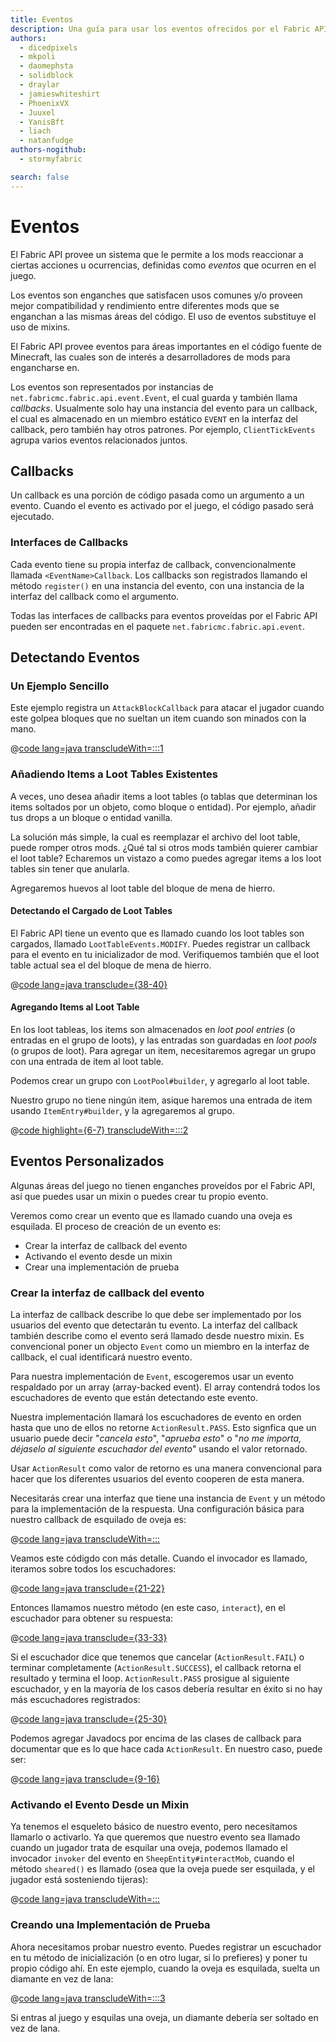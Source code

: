 ```yaml
---
title: Eventos
description: Una guía para usar los eventos ofrecidos por el Fabric API.
authors:
  - dicedpixels
  - mkpoli
  - daomephsta
  - solidblock
  - draylar
  - jamieswhiteshirt
  - PhoenixVX
  - Juuxel
  - YanisBft
  - liach
  - natanfudge
authors-nogithub:
  - stormyfabric

search: false
---
```


# Eventos

El Fabric API provee un sistema que le permite a los mods reaccionar a ciertas acciones u ocurrencias, definidas como _eventos_ que ocurren en el juego.

Los eventos son enganches que satisfacen usos comunes y/o proveen mejor compatibilidad y rendimiento entre diferentes mods que se enganchan a las mismas áreas del código. El uso de eventos substituye el uso de mixins.

El Fabric API provee eventos para áreas importantes en el código fuente de Minecraft, las cuales son de interés a desarrolladores de mods para engancharse en.

Los eventos son representados por instancias de `net.fabricmc.fabric.api.event.Event`, el cual guarda y también llama _callbacks_. Usualmente solo hay una instancia del evento para un callback, el cual es almacenado en un miembro estático `EVENT` en la interfaz del callback, pero también hay otros patrones. Por ejemplo, `ClientTickEvents` agrupa varios eventos relacionados juntos.

## Callbacks

Un callback es una porción de código pasada como un argumento a un evento. Cuando el evento es activado por el juego, el código pasado será ejecutado.

### Interfaces de Callbacks

Cada evento tiene su propia interfaz de callback, convencionalmente llamada `<EventName>Callback`. Los callbacks son registrados llamando el método `register()` en una instancia del evento, con una instancia de la interfaz del callback como el argumento.

Todas las interfaces de callbacks para eventos proveídas por el Fabric API pueden ser encontradas en el paquete `net.fabricmc.fabric.api.event`.

## Detectando Eventos

### Un Ejemplo Sencillo

Este ejemplo registra un `AttackBlockCallback` para atacar el jugador cuando este golpea bloques que no sueltan un item cuando son minados con la mano.

@[code lang=java transcludeWith=:::1](@/reference/latest/src/main/java/com/example/docs/event/FabricDocsReferenceEvents.java)

### Añadiendo Items a Loot Tables Existentes

A veces, uno desea añadir items a loot tables (o tablas que determinan los items soltados por un objeto, como bloque o entidad). Por ejemplo, añadir tus drops a un bloque o entidad vanilla.

La solución más simple, la cual es reemplazar el archivo del loot table, puede romper otros mods. ¿Qué tal si otros mods también quierer cambiar el loot table? Echaremos un vistazo a como puedes agregar items a los loot tables sin tener que anularla.

Agregaremos huevos al loot table del bloque de mena de hierro.

#### Detectando el Cargado de Loot Tables

El Fabric API tiene un evento que es llamado cuando los loot tables son cargados, llamado `LootTableEvents.MODIFY`. Puedes registrar un callback para el evento en tu inicializador de mod. Verifiquemos también que el loot table actual sea el del bloque de mena de hierro.

@[code lang=java transclude={38-40}](@/reference/latest/src/main/java/com/example/docs/event/FabricDocsReferenceEvents.java)

#### Agregando Items al Loot Table

En los loot tableas, los items son almacenados en _loot pool entries_ (o entradas en el grupo de loots), y las entradas son guardadas en _loot pools_ (o grupos de loot). Para agregar un item, necesitaremos agregar un grupo con una entrada de item al loot table.

Podemos crear un grupo con `LootPool#builder`, y agregarlo al loot table.

Nuestro grupo no tiene ningún item, asique haremos una entrada de item usando `ItemEntry#builder`, y la agregaremos al grupo.

@[code highlight={6-7} transcludeWith=:::2](@/reference/latest/src/main/java/com/example/docs/event/FabricDocsReferenceEvents.java)

## Eventos Personalizados

Algunas áreas del juego no tienen enganches proveídos por el Fabric API, así que puedes usar un mixin o puedes crear tu propio evento.

Veremos como crear un evento que es llamado cuando una oveja es esquilada. El proceso de creación de un evento es:

- Crear la interfaz de callback del evento
- Activando el evento desde un mixin
- Crear una implementación de prueba

### Crear la interfaz de callback del evento

La interfaz de callback describe lo que debe ser implementado por los usuarios del evento que detectarán tu evento. La interfaz del callback también describe como el evento será llamado desde nuestro mixin. Es convencional poner un objecto `Event` como un miembro en la interfaz de callback, el cual identificará nuestro evento.

Para nuestra implementación de `Event`, escogeremos usar un evento respaldado por un array (array-backed event). El array contendrá todos los escuchadores de evento que están detectando este evento.

Nuestra implementación llamará los escuchadores de evento en orden hasta que uno de ellos no retorne `ActionResult.PASS`. Esto signfica que un usuario puede decir "_cancela esto_", "_aprueba esto_" o "_no me importa, déjaselo al siguiente escuchador del evento_" usando el valor retornado.

Usar `ActionResult` como valor de retorno es una manera convencional para hacer que los diferentes usuarios del evento cooperen de esta manera.

Necesitarás crear una interfaz que tiene una instancia de `Event` y un método para la implementación de la respuesta. Una configuración básica para nuestro callback de esquilado de oveja es:

@[code lang=java transcludeWith=:::](@/reference/latest/src/main/java/com/example/docs/event/SheepShearCallback.java)

Veamos este códigdo con más detalle. Cuando el invocador es llamado, iteramos sobre todos los escuchadores:

@[code lang=java transclude={21-22}](@/reference/latest/src/main/java/com/example/docs/event/SheepShearCallback.java)

Entonces llamamos nuestro método (en este caso, `interact`), en el escuchador para obtener su respuesta:

@[code lang=java transclude={33-33}](@/reference/latest/src/main/java/com/example/docs/event/SheepShearCallback.java)

Si el escuchador dice que tenemos que cancelar (`ActionResult.FAIL`) o terminar completamente (`ActionResult.SUCCESS`), el callback retorna el resultado y termina el loop. `ActionResult.PASS` prosigue al siguiente escuchador, y en la mayoría de los casos debería resultar en éxito si no hay más escuchadores registrados:

@[code lang=java transclude={25-30}](@/reference/latest/src/main/java/com/example/docs/event/SheepShearCallback.java)

Podemos agregar Javadocs por encima de las clases de callback para documentar que es lo que hace cada `ActionResult`. En nuestro caso, puede ser:

@[code lang=java transclude={9-16}](@/reference/latest/src/main/java/com/example/docs/event/SheepShearCallback.java)

### Activando el Evento Desde un Mixin

Ya tenemos el esqueleto básico de nuestro evento, pero necesitamos llamarlo o activarlo. Ya que queremos que nuestro evento sea llamado cuando un jugador trata de esquilar una oveja, podemos llamado el invocador `invoker` del evento en `SheepEntity#interactMob`, cuando el método `sheared()` es llamado (osea que la oveja puede ser esquilada, y el jugador está sosteniendo tijeras):

@[code lang=java transcludeWith=:::](@/reference/latest/src/main/java/com/example/docs/mixin/event/SheepEntityMixin.java)

### Creando una Implementación de Prueba

Ahora necesitamos probar nuestro evento. Puedes registrar un escuchador en tu método de inicialización (o en otro lugar, si lo prefieres) y poner tu propio código ahí. En este ejemplo, cuando la oveja es esquilada, suelta un diamante en vez de lana:

@[code lang=java transcludeWith=:::3](@/reference/latest/src/main/java/com/example/docs/event/FabricDocsReferenceEvents.java)

Si entras al juego y esquilas una oveja, un diamante debería ser soltado en vez de lana.
